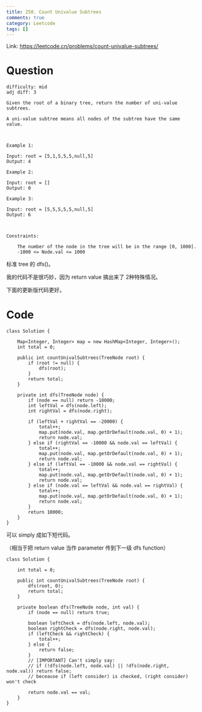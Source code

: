```yaml
---
title: 250. Count Univalue Subtrees
comments: true
category: Leetcode
tags: []
---
```


Link: https://leetcode.cn/problems/count-univalue-subtrees/

# Question

    difficulty: mid
    adj diff: 3

    Given the root of a binary tree, return the number of uni-value subtrees.

    A uni-value subtree means all nodes of the subtree have the same value.

    

    Example 1:

    Input: root = [5,1,5,5,5,null,5]
    Output: 4

    Example 2:

    Input: root = []
    Output: 0

    Example 3:

    Input: root = [5,5,5,5,5,null,5]
    Output: 6

    

    Constraints:

        The number of the node in the tree will be in the range [0, 1000].
        -1000 <= Node.val <= 1000

标准 tree 的 dfs()。

我的代码不是很巧妙，因为 return value 搞出来了 2种特殊情况。

下面的更新版代码更好。

# Code

```
class Solution {

    Map<Integer, Integer> map = new HashMap<Integer, Integer>();
    int total = 0;

    public int countUnivalSubtrees(TreeNode root) {
        if (root != null) {
            dfs(root);
        }
        return total;
    }

    private int dfs(TreeNode node) {
        if (node == null) return -10000;
        int leftVal = dfs(node.left);
        int rightVal = dfs(node.right);

        if (leftVal + rightVal == -20000) {
            total++;
            map.put(node.val, map.getOrDefault(node.val, 0) + 1);
            return node.val;
        } else if (rightVal == -10000 && node.val == leftVal) {
            total++;
            map.put(node.val, map.getOrDefault(node.val, 0) + 1);
            return node.val;
        } else if (leftVal == -10000 && node.val == rightVal) {
            total++;
            map.put(node.val, map.getOrDefault(node.val, 0) + 1);
            return node.val;
        } else if (node.val == leftVal && node.val == rightVal) {
            total++;
            map.put(node.val, map.getOrDefault(node.val, 0) + 1);
            return node.val;
        }
        return 10000;
    }
}
```

可以 simply 成如下短代码。

（相当于把 return value 当作 parameter 传到下一级 dfs function）

```
class Solution {
    
    int total = 0;

    public int countUnivalSubtrees(TreeNode root) {
        dfs(root, 0);
        return total;
    }

    private boolean dfs(TreeNode node, int val) {
        if (node == null) return true;

        boolean leftCheck = dfs(node.left, node.val);
        boolean rightCheck = dfs(node.right, node.val);
        if (leftCheck && rightCheck) {
            total++;
        } else {
            return false;
        }
        // [IMPORTANT] Can't simply say: 
        // if (!dfs(node.left, node.val) || !dfs(node.right, node.val)) return false;
        // beceause if (left consider) is checked, (right consider) won't check

        return node.val == val;
    }
}
```
